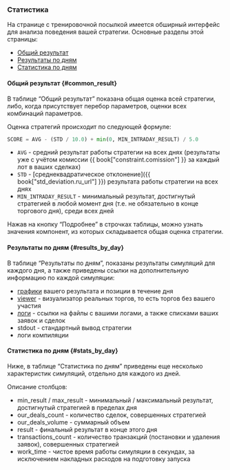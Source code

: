 ### Статистика

На странице с тренировочной посылкой имеется обширный интерфейс для анализа поведения вашей стратегии.
Основные разделы этой страницы:

- [Общий результат](#common_result)
- [Результаты по дням](#results_by_day)
- [Статистика по дням](#stats_by_day)

#### Общий результат {#common_result}

В таблице “Общий результат” показана общая оценка всей стратегии, либо, когда присутствует перебор параметров, оценки всех комбинаций параметров.

Оценка стратегий происходит по следующей формуле:<a id="result_formula"></a>

```py
SCORE = AVG - (STD / 10.0) + min(0, MIN_INTRADAY_RESULT) / 5.0
```

- `AVG` - средний результат работы стратегии на всех днях (результаты уже с учётом комиссии {{ book["constraint.comission"] }} за каждый лот в ваших сделках)
- `STD` - [среднеквадратическое отклонение]({{ book["std_deviation.ru_url"] }}) результата работы стратегии на всех днях
- `MIN_INTRADAY_RESULT` - минимальный результат, достигнутый стратегией в любой момент дня (т.е. не обязательно в конце торгового дня), среди всех дней

Нажав на кнопку “Подробнее” в строчках таблицы, можно узнать значения компонент, из которых складывается общая оценка стратегии.

#### Результаты по дням {#results_by_day}

В таблице “Результаты по дням”, показаны результаты симуляций для каждого дня, а также приведены ссылки на дополнительную информацию по каждой симуляции:

- [графики](charts.md) вашего результата и позиции в течение дня
- [viewer](viewer.md) - визуализатор реальных торгов, то есть торгов без вашего участия
- [логи](logs.md) - ссылки на файлы с вашими логами, а также списками ваших заявок и сделок
- stdout - стандартный вывод стратегии
- логи компиляции

#### Статистика по дням {#stats_by_day}

Ниже, в таблице “Статистика по дням” приведены еще несколько характеристик симуляций, отдельно для каждого из дней.

Описание столбцов:

- min_result / max_result - минимальный / максимальный результат, достигнутый стратегией в пределах дня
- our_deals_count - количество сделок, совершенных стратегией
- our_deals_volume - суммарный объем
- result - финальный результат в конце этого дня
- transactions_count - количество транзакций (постановки и удаления заявок), совершенных стратегией
- work_time - чистое время работы симуляции в секундах, за исключением накладных расходов на подготовку запуска
